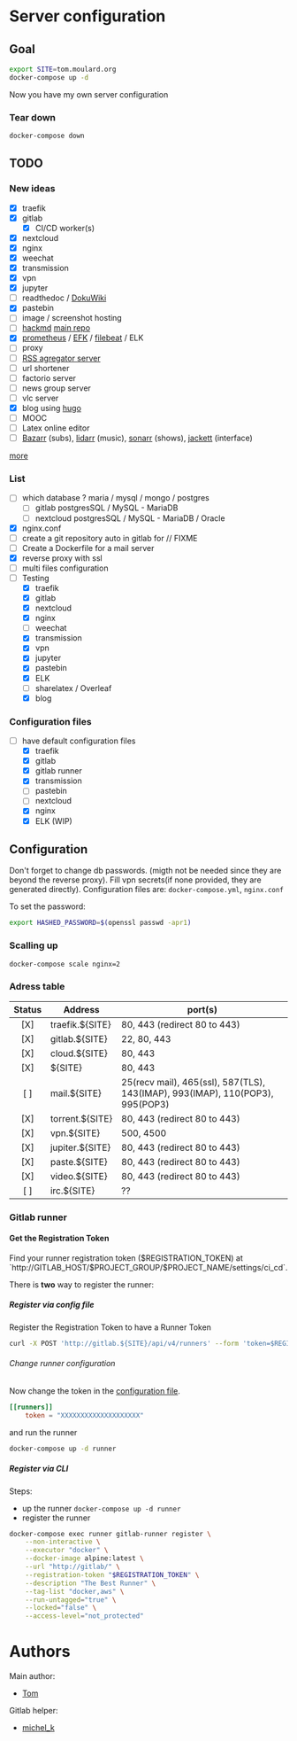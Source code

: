# Server configuration

## Goal
```bash
export SITE=tom.moulard.org
docker-compose up -d
```

Now you have my own server configuration

### Tear down
```bash
docker-compose down
```

## TODO
### New ideas
 - [X] traefik
 - [X] gitlab
    - [X] CI/CD worker(s)
 - [X] nextcloud
 - [X] nginx
 - [X] weechat
 - [X] transmission
 - [X] vpn
 - [X] jupyter
 - [ ] readthedoc / [DokuWiki](https://hub.docker.com/r/mprasil/dokuwiki)
 - [X] pastebin
 - [ ] image / screenshot hosting
 - [ ] [hackmd](https://github.com/hackmdio/docker-hackmd) [main repo](https://github.com/hackmdio/codimd)
 - [X] [prometheus](https://www.brianchristner.io/how-to-monitor-traefik-reverse-proxy-with-prometheus/) / [EFK](https://docs.fluentd.org/v0.12/articles/docker-logging-efk-compose) / [filebeat](https://medium.com/the-sysadmin/visualize-traefik-logs-in-kibana-c53fb2aac070) / ELK
 - [ ] proxy
 - [ ] [RSS agregator server](https://www.freshrss.org/)
 - [ ] url shortener
 - [ ] factorio server
 - [ ] news group server
 - [ ] vlc server
 - [X] blog using [hugo](http://gohugo.io)
 - [ ] MOOC
 - [ ] Latex online editor
 - [ ] [Bazarr](https://hub.docker.com/r/linuxserver/bazarr) (subs), [lidarr](https://hub.docker.com/r/linuxserver/lidarr) (music), [sonarr](https://hub.docker.com/r/linuxserver/sonarr) (shows), [jackett](https://hub.docker.com/r/linuxserver/jackett) (interface)

[more](https://github.com/Kickball/awesome-selfhosted)

### List
 - [ ] which database ? maria / mysql / mongo / postgres
    - [ ] gitlab postgresSQL / MySQL - MariaDB
    - [ ] nextcloud postgresSQL / MySQL - MariaDB / Oracle
 - [X] nginx.conf
 - [ ] create a git repository auto in gitlab for // FIXME
 - [ ] Create a Dockerfile for a mail server
 - [X] reverse proxy with ssl
 - [ ] multi files configuration
 - [ ] Testing
    - [X] traefik
    - [X] gitlab
    - [X] nextcloud
    - [X] nginx
    - [ ] weechat
    - [X] transmission
    - [X] vpn
    - [X] jupyter
    - [X] pastebin
    - [X] ELK
    - [ ] sharelatex / Overleaf
    - [X] blog

### Configuration files
 - [ ] have default configuration files
    - [X] traefik
    - [X] gitlab
    - [X] gitlab runner
    - [X] transmission
    - [ ] pastebin
    - [ ] nextcloud
    - [X] nginx
    - [X] ELK (WIP)

## Configuration
Don't forget to change db passwords. (migth not be needed since they are beyond
the reverse proxy).
Fill vpn secrets(if none provided, they are generated directly).
Configuration files are: `docker-compose.yml`, `nginx.conf`

To set the password:
```bash
export HASHED_PASSWORD=$(openssl passwd -apr1)
```

### Scalling up
```bash
docker-compose scale nginx=2
```

### Adress table
| Status | Address | port(s)|
|:--:|--|--|
| [X] | traefik.${SITE} | 80, 443 (redirect 80 to 443) |
| [X] | gitlab.${SITE} | 22, 80, 443 |
| [X] | cloud.${SITE} | 80, 443 |
| [X] | ${SITE} | 80, 443 |
| [ ] | mail.${SITE} | 25(recv mail), 465(ssl), 587(TLS), 143(IMAP), 993(IMAP), 110(POP3), 995(POP3) |
| [X] | torrent.${SITE} | 80, 443 (redirect 80 to 443) |
| [X] | vpn.${SITE} | 500, 4500 |
| [X] | jupiter.${SITE} | 80, 443 (redirect 80 to 443) |
| [X] | paste.${SITE} | 80, 443 (redirect 80 to 443) |
| [X] | video.${SITE} | 80, 443 (redirect 80 to 443) |
| [ ] | irc.${SITE} | ?? |

### Gitlab runner
#### Get the Registration Token
Find your runner registration token ($REGISTRATION_TOKEN) at `http://GITLAB_HOST/$PROJECT_GROUP/$PROJECT_NAME/settings/ci_cd`.

There is **two** way to register the runner:

##### Register via config file
Register the Registration Token to have a Runner Token
```bash
curl -X POST 'http://gitlab.${SITE}/api/v4/runners' --form 'token=$REGISTRATION_TOKEN' --form 'description=The Best Runner'
```

###### Change runner configuration
Now change the token in the [configuration file](gitlab/runner/config.toml).
```toml
[[runners]]
    token = "XXXXXXXXXXXXXXXXXXXX"
```
and run the runner
```bash
docker-compose up -d runner
```

##### Register via CLI
Steps:
 - up the runner `docker-compose up -d runner`
 - register the runner
```bash
docker-compose exec runner gitlab-runner register \
    --non-interactive \
    --executor "docker" \
    --docker-image alpine:latest \
    --url "http://gitlab/" \
    --registration-token "$REGISTRATION_TOKEN" \
    --description "The Best Runner" \
    --tag-list "docker,aws" \
    --run-untagged="true" \
    --locked="false" \
    --access-level="not_protected"
```

# Authors
Main author:
 - [Tom](http://tom.moulard.org)

Gitlab helper:
 - [michel_k](mailto:thomas.michelot@epita.fr)
